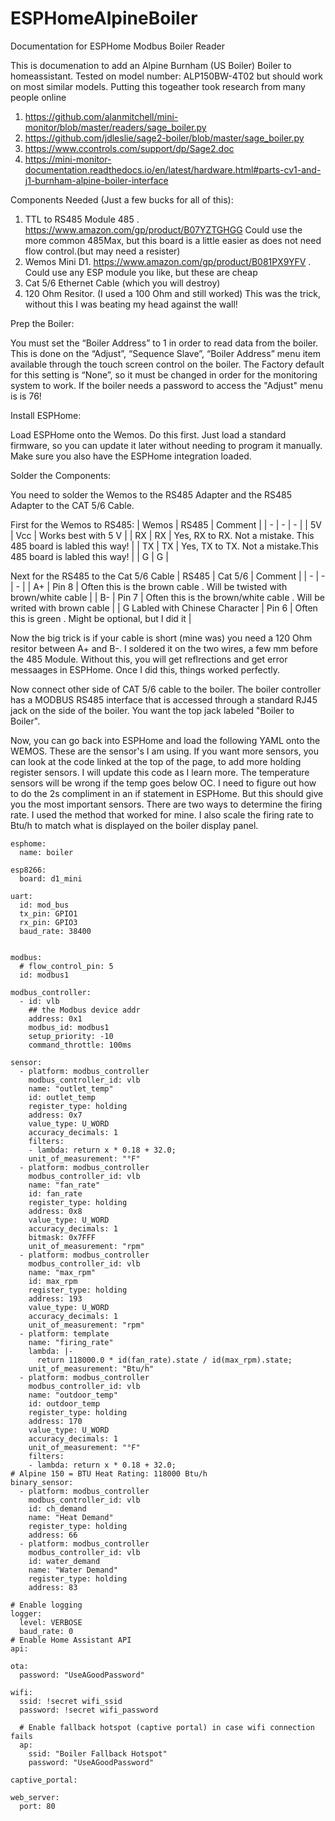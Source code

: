 # ESPHomeAlpineBoiler
Documentation for ESPHome Modbus Boiler Reader

This is documenation to add an Alpine Burnham (US Boiler) Boiler to homeassistant. Tested on model number: ALP150BW-4T02 but should work on most similar models.
Putting this togeather took research from many people online
1. https://github.com/alanmitchell/mini-monitor/blob/master/readers/sage_boiler.py
1. https://github.com/jdleslie/sage2-boiler/blob/master/sage_boiler.py
1. https://www.ccontrols.com/support/dp/Sage2.doc
1. https://mini-monitor-documentation.readthedocs.io/en/latest/hardware.html#parts-cv1-and-j1-burnham-alpine-boiler-interface

Components Needed (Just a few bucks for all of this):
1. TTL to RS485 Module 485 . https://www.amazon.com/gp/product/B07YZTGHGG Could use the more common 485Max, but this board is a little easier as does not need flow control.(but may need a resister)
2. Wemos Mini D1. https://www.amazon.com/gp/product/B081PX9YFV . Could use any ESP module you like, but these are cheap
3. Cat 5/6 Ethernet Cable (which you will destroy)
4. 120 Ohm Resitor. (I used a 100 Ohm and still worked) This was the trick, without this I was beating my head against the wall!

Prep the Boiler:

You must set the “Boiler Address” to 1 in order to read data from the boiler. This is done on the “Adjust”, “Sequence Slave”, “Boiler Address” menu item available through the touch screen control on the boiler. The Factory default for this setting is “None”, so it must be changed in order for the monitoring system to work. If the boiler needs a password to access the "Adjust" menu is is 76!

Install ESPHome:

Load ESPHome onto the Wemos. Do this first. Just load a standard firmware, so you can update it later without needing to program it manually. Make sure you also have the ESPHome integration loaded.

Solder the Components:

You need to solder the Wemos to the RS485 Adapter and the RS485 Adapter to the CAT 5/6 Cable. 

First for the Wemos to RS485:
| Wemos | RS485 | Comment |
| - | - | - | 
| 5V | Vcc | Works best with 5 V |
| RX | RX | Yes, RX to RX. Not a mistake. This 485 board is labled this way! |
| TX | TX | Yes, TX to TX. Not a mistake.This 485 board is labled this way! |
| G  | G |

Next for the RS485 to the Cat 5/6 Cable
| RS485 | Cat 5/6 | Comment |
| - | - | - | 
| A+ | Pin 8 | Often this is the brown cable . Will be twisted with brown/white cable |
| B- | Pin 7 | Often this is the brown/white cable . Will be writed with brown cable |
| G Labled with Chinese Character  | Pin 6 | Often this is green . Might be optional, but I did it |

Now the big trick is if your cable is short (mine was) you need a 120 Ohm resitor between A+ and B-. I soldered it on the two wires, a few mm before the 485 Module. Without this, you will get reflrections and get error messaages in ESPHome. Once I did this, things worked perfectly.

Now connect other side of CAT 5/6 cable to the boiler. The boiler controller has a MODBUS RS485 interface that is accessed through a standard RJ45 jack on the side of the boiler. You want the top jack labeled "Boiler to Boiler".

Now, you can go back into ESPHome and load the following YAML onto the WEMOS. These are the sensor's I am using. If you want more sensors, you can look at the code linked at the top of the page, to add more holding register sensors. I will update this code as I learn more. The temperature sensors will be wrong if the temp goes below OC. I need to figure out how to do the 2s compliment in an if statement in ESPHome. But this should give you the most important sensors. There are two ways to determine the firing rate. I used the method that worked for mine. I also scale the firing rate to Btu/h to match what is displayed on the boiler display panel.
```
esphome:
  name: boiler

esp8266:
  board: d1_mini

uart:
  id: mod_bus
  tx_pin: GPIO1
  rx_pin: GPIO3
  baud_rate: 38400
  

modbus:
  # flow_control_pin: 5
  id: modbus1

modbus_controller:
  - id: vlb
    ## the Modbus device addr
    address: 0x1
    modbus_id: modbus1
    setup_priority: -10
    command_throttle: 100ms

sensor:
  - platform: modbus_controller
    modbus_controller_id: vlb
    name: "outlet_temp"
    id: outlet_temp
    register_type: holding
    address: 0x7
    value_type: U_WORD
    accuracy_decimals: 1
    filters:
    - lambda: return x * 0.18 + 32.0;
    unit_of_measurement: "°F"
  - platform: modbus_controller
    modbus_controller_id: vlb
    name: "fan_rate"
    id: fan_rate
    register_type: holding
    address: 0x8
    value_type: U_WORD
    accuracy_decimals: 1
    bitmask: 0x7FFF
    unit_of_measurement: "rpm"
  - platform: modbus_controller
    modbus_controller_id: vlb
    name: "max_rpm"
    id: max_rpm
    register_type: holding
    address: 193
    value_type: U_WORD
    accuracy_decimals: 1
    unit_of_measurement: "rpm"  
  - platform: template
    name: "firing_rate"
    lambda: |-
      return 118000.0 * id(fan_rate).state / id(max_rpm).state; 
    unit_of_measurement: "Btu/h"
  - platform: modbus_controller
    modbus_controller_id: vlb
    name: "outdoor_temp"
    id: outdoor_temp
    register_type: holding
    address: 170
    value_type: U_WORD
    accuracy_decimals: 1
    unit_of_measurement: "°F"
    filters:
    - lambda: return x * 0.18 + 32.0;  
# Alpine 150 = BTU Heat Rating: 118000 Btu/h
binary_sensor:
  - platform: modbus_controller
    modbus_controller_id: vlb
    id: ch_demand
    name: "Heat Demand"
    register_type: holding
    address: 66
  - platform: modbus_controller
    modbus_controller_id: vlb
    id: water_demand
    name: "Water Demand"
    register_type: holding
    address: 83 

# Enable logging
logger:
  level: VERBOSE
  baud_rate: 0
# Enable Home Assistant API
api:

ota:
  password: "UseAGoodPassword"

wifi:
  ssid: !secret wifi_ssid
  password: !secret wifi_password

  # Enable fallback hotspot (captive portal) in case wifi connection fails
  ap:
    ssid: "Boiler Fallback Hotspot"
    password: "UseAGoodPassword"

captive_portal:

web_server:
  port: 80

```
 
